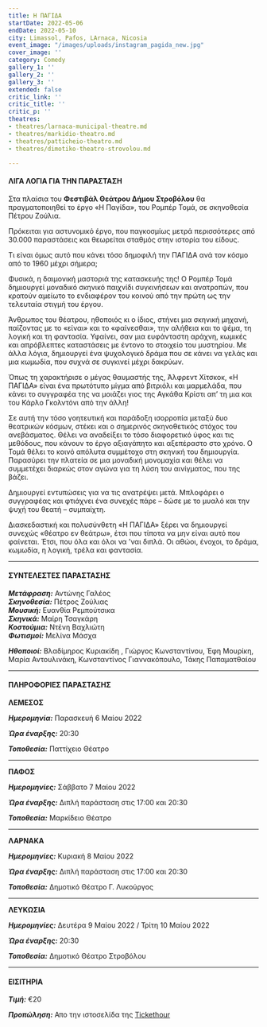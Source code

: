 ```yaml
---
title: Η ΠΑΓΙΔΑ
startDate: 2022-05-06
endDate: 2022-05-10
city: Limassol, Pafos, LArnaca, Nicosia
event_image: "/images/uploads/instagram_pagida_new.jpg"
cover_image: ''
category: Comedy
gallery_1: ''
gallery_2: ''
gallery_3: ''
extended: false
critic_link: ''
critic_title: ''
critic_p: ''
theatres:
- theatres/larnaca-municipal-theatre.md
- theatres/markidio-theatro.md
- theatres/patticheio-theatro.md
- theatres/dimotiko-theatro-strovolou.md

---
```

#### ΛΙΓΑ ΛΟΓΙΑ ΓΙΑ ΤΗΝ ΠΑΡΑΣΤΑΣΗ

Στα πλαίσια του **Φεστιβάλ Θεάτρου Δήμου Στροβόλου** θα πραγματοποιηθεί το έργο «Η Παγίδα», του Ρομπέρ Τομά, σε σκηνοθεσία Πέτρου Ζούλια.

Πρόκειται για αστυνομικό έργο, που παγκοσμίως μετρά περισσότερες από 30.000 παραστάσεις και θεωρείται σταθμός στην ιστορία του είδους.

Τι είναι όμως αυτό που κάνει τόσο δημοφιλή την ΠΑΓΙΔΑ ανά τον κόσμο από το 1960 μέχρι σήμερα;

Φυσικά, η δαιμονική μαστοριά της κατασκευής της! Ο Ρομπέρ Τομά δημιουργεί μοναδικό σκηνικό παιχνίδι συγκινήσεων και ανατροπών, που κρατούν αμείωτο το ενδιαφέρον του κοινού από την πρώτη ως την τελευταία στιγμή του έργου.

Άνθρωπος του θέατρου, ηθοποιός κι ο ίδιος, στήνει μια σκηνική μηχανή, παίζοντας με το «είναι» και το «φαίνεσθαι», την αλήθεια και το ψέμα, τη λογική και τη φαντασία. Υφαίνει, σαν μια ευφάνταστη αράχνη, κωμικές και απρόβλεπτες καταστάσεις με έντονο το στοιχείο του μυστηρίου. Με άλλα λόγια, δημιουργεί ένα ψυχολογικό δράμα που σε κάνει να γελάς και μια κωμωδία, που συχνά σε συγκινεί μέχρι δακρύων.

Όπως τη χαρακτήρισε ο μέγας θαυμαστής της, Άλφρεντ Χίτσκοκ, «Η ΠΑΓΙΔΑ» είναι ένα πρωτότυπο μίγμα από βιτριόλι και μαρμελάδα, που κάνει το συγγραφέα της να μοιάζει γιος της Αγκάθα Κρίστι απ’ τη μια και του Κάρλο Γκολντόνι από την άλλη!

Σε αυτή την τόσο γοητευτική και παράδοξη ισορροπία μεταξύ δυο θεατρικών κόσμων, στέκει και ο σημερινός σκηνοθετικός στόχος του ανεβάσματος. Θέλει να αναδείξει το τόσο διαφορετικό ύφος και τις μεθόδους, που κάνουν το έργο αξιαγάπητο και αξεπέραστο στο χρόνο. Ο Τομά θέλει το κοινό απόλυτα συμμέτοχο στη σκηνική του δημιουργία. Παρασύρει την πλατεία σε μια μοναδική μονομαχία και θέλει να συμμετέχει διαρκώς στον αγώνα για τη λύση του αινίγματος, που της βάζει.

Δημιουργεί εντυπώσεις για να τις ανατρέψει μετά. Μπλοφάρει ο συγγραφέας και φτιάχνει ένα συνεχές πάρε – δώσε με το μυαλό και την ψυχή του θεατή – συμπαίχτη.

Διασκεδαστική και πολυσύνθετη «Η ΠΑΓΙΔΑ» ξέρει να δημιουργεί συνεχώς «θέατρο εν θεάτρω», έτσι που τίποτα να μην είναι αυτό που φαίνεται. Έτσι, που όλα και όλοι να ’ναι διπλά. Οι αθώοι, ένοχοι, το δράμα, κωμωδία, η λογική, τρέλα και φαντασία.

***

#### ΣΥΝΤΕΛΕΣΤΕΣ ΠΑΡΑΣΤΑΣΗΣ

**_Μετάφραση:_** Αντώνης Γαλέος  
**_Σκηνοθεσία:_** Πέτρος Ζούλιας  
**_Μουσική:_** Ευανθία Ρεμπούτσικα  
**_Σκηνικά:_** Μαίρη Τσαγκάρη  
**_Κοστούμια:_** Ντένη Βαχλιώτη  
**_Φωτισμοί:_** Μελίνα Μάσχα

**_Ηθοποιοί:_** Βλαδίμηρος Κυριακίδη , Γιώργος Κωνσταντίνου, Έφη Μουρίκη, Μαρία Αντουλινάκη, Κωνσταντίνος Γιαννακόπουλο, Τάκης Παπαματθαίου

***

#### ΠΛΗΡΟΦΟΡΙΕΣ ΠΑΡΑΣΤΑΣΗΣ

**ΛΕΜΕΣΟΣ**

**_Ημερομηνία:_** Παρασκευή 6 Μαίου 2022

**_Ώρα έναρξης:_** 20:30

**_Τοποθεσία:_** Παττίχειο Θέατρο

***

**ΠΑΦΟΣ**

**_Ημερομηνίες:_** Σάββατο 7 Μαίου 2022

**_Ώρα έναρξης:_** Διπλή παράσταση στις 17:00 και 20:30

**_Τοποθεσία:_** Μαρκίδειο Θέατρο

***

**ΛΑΡΝΑΚΑ**

**_Ημερομηνίες:_** Κυριακή 8 Μαίου 2022

**_Ώρα έναρξης:_** Διπλή παράσταση στις 17:00 και 20:30

**_Τοποθεσία:_** Δημοτικό Θέατρο Γ. Λυκούργος

***

**ΛΕΥΚΩΣΙΑ**

**_Ημερομηνίες:_** Δευτέρα 9 Μαίου 2022 / Τρίτη 10 Μαίου 2022

**_Ώρα έναρξης:_** 20:30

**_Τοποθεσία:_** Δημοτικό Θέατρο Στροβόλου

***

#### ΕΙΣΙΤΗΡΙΑ

**_Τιμή:_** €20

**_Προπώληση:_** Απο την ιστοσελίδα της [Tickethour](https://shop.tickethour.com/ticketmaster_se_3777.html "Tickethour")
